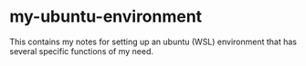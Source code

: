 # my-ubuntu-environment
This contains my notes for setting up an ubuntu (WSL) environment that has several specific functions of my need.
